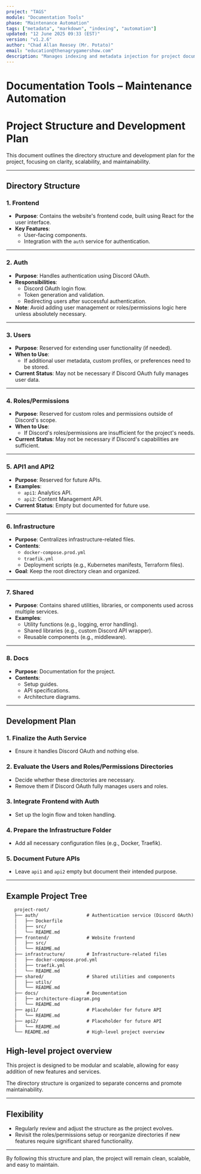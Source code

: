 ```yaml
---
project: "TAGS"
module: "Documentation Tools"
phase: "Maintenance Automation"
tags: ["metadata", "markdown", "indexing", "automation"]
updated: "12 June 2025 09:33 (EST)"
version: "v1.2.6"
author: "Chad Allan Reesey (Mr. Potato)"
email: "education@thenagrygamershow.com"
description: "Manages indexing and metadata injection for project documentation."
---
```


# Documentation Tools – Maintenance Automation
# Project Structure and Development Plan

This document outlines the directory structure and development plan for the project, focusing on clarity, scalability, and maintainability.

---

## **Directory Structure**

### **1. Frontend**

- **Purpose**: Contains the website's frontend code, built using React for the user interface.
- **Key Features**:
  - User-facing components.
  - Integration with the `auth` service for authentication.

---

### **2. Auth**

- **Purpose**: Handles authentication using Discord OAuth.
- **Responsibilities**:
  - Discord OAuth login flow.
  - Token generation and validation.
  - Redirecting users after successful authentication.
- **Note**: Avoid adding user management or roles/permissions logic here unless absolutely necessary.

---

### **3. Users**

- **Purpose**: Reserved for extending user functionality (if needed).
- **When to Use**:
  - If additional user metadata, custom profiles, or preferences need to be stored.
- **Current Status**: May not be necessary if Discord OAuth fully manages user data.

---

### **4. Roles/Permissions**

- **Purpose**: Reserved for custom roles and permissions outside of Discord's scope.
- **When to Use**:
  - If Discord's roles/permissions are insufficient for the project's needs.
- **Current Status**: May not be necessary if Discord's capabilities are sufficient.

---

### **5. API1 and API2**

- **Purpose**: Reserved for future APIs.
- **Examples**:
  - `api1`: Analytics API.
  - `api2`: Content Management API.
- **Current Status**: Empty but documented for future use.

---

### **6. Infrastructure**

- **Purpose**: Centralizes infrastructure-related files.
- **Contents**:
  - `docker-compose.prod.yml`
  - `traefik.yml`
  - Deployment scripts (e.g., Kubernetes manifests, Terraform files).
- **Goal**: Keep the root directory clean and organized.

---

### **7. Shared**

- **Purpose**: Contains shared utilities, libraries, or components used across multiple services.
- **Examples**:
  - Utility functions (e.g., logging, error handling).
  - Shared libraries (e.g., custom Discord API wrapper).
  - Reusable components (e.g., middleware).

---

### **8. Docs**

- **Purpose**: Documentation for the project.
- **Contents**:
  - Setup guides.
  - API specifications.
  - Architecture diagrams.

---

## **Development Plan**

### **1. Finalize the Auth Service**

- Ensure it handles Discord OAuth and nothing else.

### **2. Evaluate the Users and Roles/Permissions Directories**

- Decide whether these directories are necessary.
- Remove them if Discord OAuth fully manages users and roles.

### **3. Integrate Frontend with Auth**

- Set up the login flow and token handling.

### **4. Prepare the Infrastructure Folder**

- Add all necessary configuration files (e.g., Docker, Traefik).

### **5. Document Future APIs**

- Leave `api1` and `api2` empty but document their intended purpose.

---

## **Example Project Tree**

```markdown
   project-root/
   ├── auth/                  # Authentication service (Discord OAuth)
   │   ├── Dockerfile
   │   ├── src/
   │   └── README.md
   ├── frontend/              # Website frontend
   │   ├── src/
   │   └── README.md
   ├── infrastructure/        # Infrastructure-related files
   │   ├── docker-compose.prod.yml
   │   ├── traefik.yml
   │   └── README.md
   ├── shared/                # Shared utilities and components
   │   ├── utils/
   │   └── README.md
   ├── docs/                  # Documentation
   │   ├── architecture-diagram.png
   │   └── README.md
   ├── api1/                  # Placeholder for future API
   │   └── README.md
   ├── api2/                  # Placeholder for future API
   │   └── README.md
   └── README.md              # High-level project overview
```

## High-level project overview

   This project is designed to be modular and scalable, allowing for easy addition of new features and services.

   The directory structure is organized to separate concerns and promote maintainability.

---

## **Flexibility**

- Regularly review and adjust the structure as the project evolves.
- Revisit the roles/permissions setup or reorganize directories if new features require significant shared functionality.

---

By following this structure and plan, the project will remain clean, scalable, and easy to maintain.
